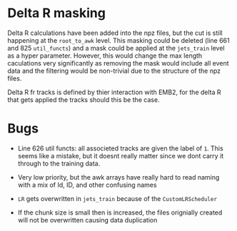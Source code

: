# Delta R masking

Delta R calculations have been added into the npz files, but the cut is still happening at the `root_to_awk` level. This masking could be deleted (line 661 and 825 `util_functs`) and a mask could be applied at the `jets_train` level as a hyper parameter. However, this would change the max length caculations very significantly as removing the mask would include all event data and the filtering would be non-trivial due to the structure of the npz files. 

Delta R fr tracks is defined by thier interaction with EMB2, for the delta R that gets applied the tracks should this be the case.

# Bugs

- Line 626 util functs: all associeted tracks are given the label of `1`. This seems like a mistake, but it doesnt really matter since we dont carry it through to the training data.

- Very low priority, but the awk arrays have really hard to read naming with a mix of Id, ID, and other confusing names

- `LR` gets overwritten in `jets_train` because of the `CustomLRScheduler`

- If the chunk size is small then is increased, the files orignially created will not be overwritten causing data duplication


